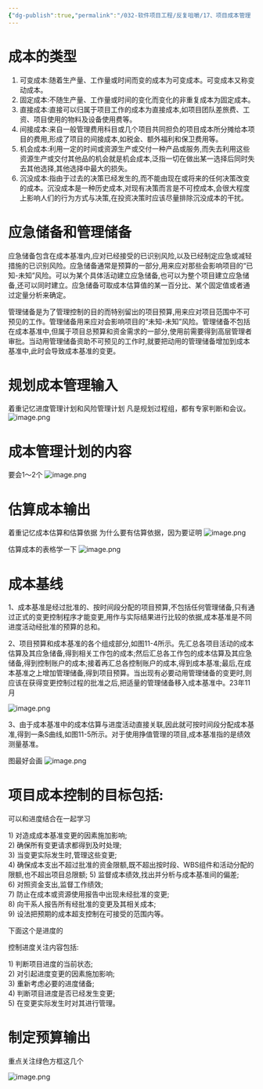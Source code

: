```yaml
---
{"dg-publish":true,"permalink":"/032-软件项目工程/反复咀嚼/17、项目成本管理（多读）/","dgPassFrontmatter":true}
---
```



# 成本的类型

1) 可变成本:随着生产量、工作量或时间而变的成本为可变成本。可变成本又称变动成本。
2) 固定成本:不随生产量、工作量或时间的变化而变化的非重复成本为固定成本。
3) 直接成本:直接可以归属于项目工作的成本为直接成本,如项目团队差旅费、工资、项目使用的物料及设备使用费等。
4) 间接成本:来自一般管理费用科目或几个项目共同担负的项目成本所分摊给本项目的费用,形成了项目的间接成本,如税金、额外福利和保卫费用等。
5) 机会成本:利用一定的时间或资源生产或交付一种产品或服务,而失去利用这些资源生产或交付其他品的机会就是机会成本,泛指一切在做出某一选择后同时失去其他选择,其他选择中最大的损失。
6) 沉没成本:指由于过去的决策已经发生的,而不能由现在或将来的任何决策改变的成本。沉没成本是一种历史成本,对现有决策而言是不可控成本,会很大程度上影响人们的行为方式与决策,在投资决策时应该尽量排除沉没成本的干扰。

# 应急储备和管理储备

应急储备包含在成本基准内,应对已经接受的已识别风险,以及已经制定应急或减轻措施的已识别风险。应急储备通常是预算的一部分,用来应对那些会影响项目的“已知-未知”风险。可以为某个具体活动建立应急储备,也可以为整个项目建立应急储备,还可以同时建立。应急储备可取成本估算值的某一百分比、某个固定值或者通过定量分析来确定。

管理储备是为了管理控制的目的而特别留出的项目预算,用来应对项目范围中不可预见的工作。管理储备用来应对会影响项目的“未知-未知”风险。管理储备不包括在成本基准中,但属于项目总预算和资金需求的一部分,使用前需要得到高层管理者审批。当动用管理储备资助不可预见的工作时,就要把动用的管理储备增加到成本基准中,此时会导致成本基准的变更。

# 规划成本管理输入

着重记忆进度管理计划和风险管理计划
凡是规划过程组，都有专家判断和会议。
![image.png](https://pic.yihao.de/pic/2025/03/17/67d7f5f8e758a.png)


# 成本管理计划的内容

要会1～2个
![image.png](https://pic.yihao.de/pic/2025/03/17/67d7f65b43aa1.png)


# 估算成本输出
着重记忆成本估算和估算依据
为什么要有估算依据，因为要证明
![image.png](https://pic.yihao.de/pic/2025/03/17/67d7f74566b0a.png)

估算成本的表格学一下
![image.png](https://pic.yihao.de/pic/2025/03/17/67d7f7d799ea3.png)


# 成本基线

1、成本基准是经过批准的、按时间段分配的项目预算,不包括任何管理储备,只有通过正式的变更控制程序才能变更,用作与实际结果进行比较的依据,成本基准是不同进度活动经批准的预算的总和。

2、项目预算和成本基准的各个组成部分,如图11-4所示。先汇总各项目活动的成本估算及其应急储备,得到相关工作包的成本;然后汇总各工作包的成本估算及其应急储备,得到控制账户的成本;接着再汇总各控制账户的成本,得到成本基准;最后,在成本基准之上增加管理储备,得到项目预算。当出现有必要动用管理储备的变更时,则应该在获得变更控制过程的批准之后,把适量的管理储备移入成本基准中。23年11月


![image.png](https://pic.yihao.de/pic/2025/03/17/67d7fcafbbce3.png)

3、由于成本基准中的成本估算与进度活动直接关联,因此就可按时间段分配成本基准,得到一条S曲线,如图11-5所示。对于使用挣值管理的项目,成本基准指的是绩效测量基准。

图最好会画
![image.png](https://pic.yihao.de/pic/2025/03/17/67d7fcd60ca91.png)


# 项目成本控制的目标包括:
可以和进度结合在一起学习

1) 对造成成本基准变更的因素施加影响;  
2) 确保所有变更请求都得到及时处理;  
3) 当变更实际发生时,管理这些变更;  
4) 确保成本支出不超过批准的资金限额,既不超出按时段、WBS组件和活动分配的限额,也不超出项目总限额;
5) 监督成本绩效,找出并分析与成本基准间的偏差;  
6) 对照资金支出,监督工作绩效;  
7) 防止在成本或资源使用报告中出现未经批准的变更;  
8) 向干系人报告所有经批准的变更及其相关成本;  
9) 设法把预期的成本超支控制在可接受的范围内等。

下面这个是进度的

控制进度关注内容包括:

1) 判断项目进度的当前状态;  
2) 对引起进度变更的因素施加影响;  
3) 重新考虑必要的进度储备;  
4) 判断项目进度是否已经发生变更;  
5) 在变更实际发生时对其进行管理。

# 制定预算输出
重点关注绿色方框这几个

![image.png](https://pic.yihao.de/pic/2025/03/17/67d7fe77aa0da.png)
